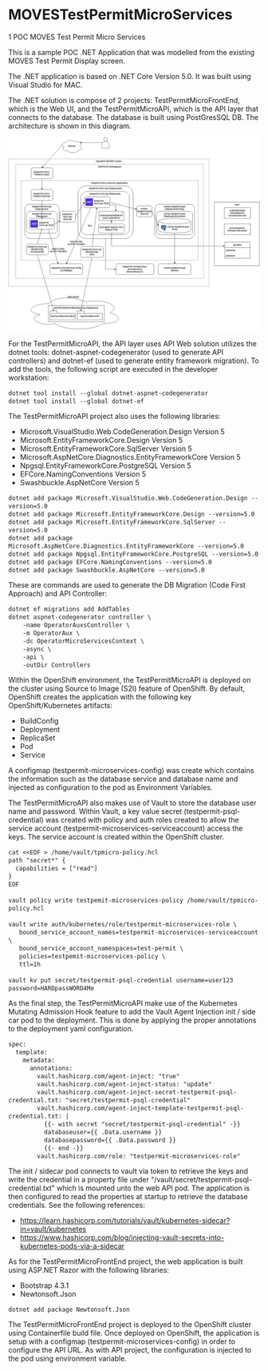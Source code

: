 # MOVESTestPermitMicroServices
1 POC MOVES Test Permit Micro Services

This is a sample POC .NET Application that was modelled from the existing MOVES Test Permit Display screen.

The .NET application is based on .NET Core Version 5.0. It was built using Visual Studio for MAC.

The .NET solution is compose of 2 projects: TestPermitMicroFrontEnd, which is the Web UI, and the TestPermitMicroAPI, which is the API layer that connects to the database. The database is built using PostGresSQL DB. The architecture is shown in this diagram.

![Architecture Diagram](TestPermitArchitecture.jpg?raw=true "Architecture Diagram")

For the TestPermitMicroAPI, the API layer uses API Web solution utilizes the dotnet tools: dotnet-aspnet-codegenerator (used to generate API controllers) and dotnet-ef (used to generate entity framework migration). To add the tools, the following script are executed in the developer workstation:
```
dotnet tool install --global dotnet-aspnet-codegenerator
dotnet tool install --global dotnet-ef
```
The TestPermitMicroAPI project also uses the following libraries:
- Microsoft.VisualStudio.Web.CodeGeneration.Design Version 5
- Microsoft.EntityFrameworkCore.Design Version 5
- Microsoft.EntityFrameworkCore.SqlServer Version 5
- Microsoft.AspNetCore.Diagnostics.EntityFrameworkCore Version 5
- Npgsql.EntityFrameworkCore.PostgreSQL Version 5
- EFCore.NamingConventions Version 5
- Swashbuckle.AspNetCore Version 5
```
dotnet add package Microsoft.VisualStudio.Web.CodeGeneration.Design --version=5.0
dotnet add package Microsoft.EntityFrameworkCore.Design --version=5.0
dotnet add package Microsoft.EntityFrameworkCore.SqlServer --version=5.0
dotnet add package Microsoft.AspNetCore.Diagnostics.EntityFrameworkCore --version=5.0
dotnet add package Npgsql.EntityFrameworkCore.PostgreSQL --version=5.0
dotnet add package EFCore.NamingConventions --version=5.0
dotnet add package Swashbuckle.AspNetCore --version=5.0
```

These are commands are used to generate the DB Migration (Code First Approach) and API Controller:
```
dotnet ef migrations add AddTables
dotnet aspnet-codegenerator controller \
    -name OperatorAuxsController \
    -m OperatorAux \
    -dc OperatorMicroServicesContext \
    -async \
    -api \
    -outDir Controllers
```
Within the OpenShift environment, the TestPermitMicroAPI is deployed on the cluster using Source to Image (S2I) feature of OpenShift. By default, OpenShift creates the application with the following key OpenShift/Kubernetes artifacts:
- BuildConfig
- Deployment
- ReplicaSet
- Pod
- Service

A configmap (testpermit-microservices-config) was create which contains the information such as the database service and database name and injected as configuration to the pod as Environment Variables. 

The TestPermitMicroAPI also makes use of Vault to store the database user name and password. Within Vault, a key value secret (testpermit-psql-credential) was created with policy and auth roles created to allow the service account (testpermit-microservices-serviceaccount) access the keys. The service account is created within the OpenShift cluster.
```
cat <<EOF > /home/vault/tpmicro-policy.hcl
path "secret*" {
  capabilities = ["read"]
}
EOF

vault policy write testpemit-microservices-policy /home/vault/tpmicro-policy.hcl

vault write auth/kubernetes/role/testpermit-microservices-role \
   bound_service_account_names=testpermit-microservices-serviceaccount \
   bound_service_account_namespaces=test-permit \
   policies=testpemit-microservices-policy \
   ttl=1h
   
vault kv put secret/testpermit-psql-credential username=user123 password=HARDpassWORD4Me
```
As the final step, the TestPermitMicroAPI make use of the Kubernetes Mutating Admission Hook feature to add the Vault Agent Injection init / side car pod to the deployment. This is done by applying the proper annotations to the deployment yaml configuration.
```
spec:
  template:
    metadata:
      annotations:
        vault.hashicorp.com/agent-inject: "true"
        vault.hashicorp.com/agent-inject-status: "update"
        vault.hashicorp.com/agent-inject-secret-testpermit-psql-credential.txt: "secret/testpermit-psql-credential"
        vault.hashicorp.com/agent-inject-template-testpermit-psql-credential.txt: |
          {{- with secret "secret/testpermit-psql-credential" -}}
          databaseuser={{ .Data.username }}
          databasepassword={{ .Data.password }}
          {{- end -}}
        vault.hashicorp.com/role: "testpermit-microservices-role"
```
The init / sidecar pod connects to vault via token to retrieve the keys and write the credential in a property file under "/vault/secret/testpermit-psql-credential.txt" which is mounted unto the web API pod. The application is then configured to read the properties at startup to retrieve the database credentials.
See the following references:
- https://learn.hashicorp.com/tutorials/vault/kubernetes-sidecar?in=vault/kubernetes
- https://www.hashicorp.com/blog/injecting-vault-secrets-into-kubernetes-pods-via-a-sidecar

As for the TestPermitMicroFrontEnd project, the web application is built using ASP.NET Razor with the following libraries:
- Bootstrap 4.3.1
- Newtonsoft.Json
```
dotnet add package Newtonsoft.Json
```
The TestPermitMicroFrontEnd project is deployed to the OpenShift cluster using Containerfile build file. Once deployed on OpenShift, the application is setup with a configmap (testpermit-microservices-config) in order to configure the API URL. As with API project, the configuration is injected to the pod using environment variable.
